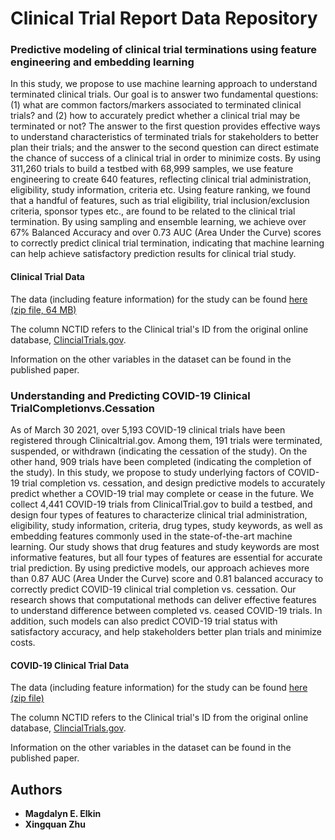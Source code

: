 # Clinical Trial Report Data Repository

### Predictive modeling of clinical trial terminations using feature engineering and embedding learning

In this study, we propose to use machine learning approach to understand terminated clinical trials. Our goal is to answer two fundamental questions: (1) what are common factors/markers associated to terminated clinical trials? and (2) how to accurately predict whether a clinical trial may be terminated or not? The answer to the first question provides effective ways to understand characteristics of terminated trials for stakeholders to better plan their trials; and the answer to the second question can direct estimate the chance of success of a clinical trial in order to minimize costs. By using 311,260 trials to build a testbed with 68,999 samples, we use feature engineering to create 640 features, reflecting clinical trial administration, eligibility, study information, criteria etc. Using feature ranking, we found that a handful of features, such as trial eligibility, trial inclusion/exclusion criteria, sponsor types etc., are found to be related to the clinical trial termination. By using sampling and ensemble learning, we achieve over 67% Balanced Accuracy and over 0.73 AUC (Area Under the Curve) scores to correctly predict clinical trial termination, indicating that machine learning can help achieve satisfactory prediction results for clinical trial study.

#### Clinical Trial Data

The data (including feature information) for the study can be found [here (zip file, 64 MB)](http://www.cse.fau.edu/~xqzhu/clinical/clinicalTrialsData.zip) 

The column NCTID refers to the Clinical trial's ID from the original online database, [ClincialTrials.gov](https://clinicaltrials.gov/). 

Information on the other variables in the dataset can be found in the published paper. 


### Understanding and Predicting COVID-19 Clinical TrialCompletionvs.Cessation

As of March 30 2021, over 5,193 COVID-19 clinical trials have been registered through Clinicaltrial.gov. Among them, 191 trials were terminated, suspended, or withdrawn (indicating the cessation of the study). On the other hand, 909 trials have been completed (indicating the completion of the study). In this study, we propose to study underlying factors of COVID-19 trial completion vs. cessation, and design predictive models to accurately predict whether a COVID-19 trial may complete or cease in the future. We collect 4,441 COVID-19 trials from ClinicalTrial.gov to build a testbed, and design four types of features to characterize clinical trial administration, eligibility, study information, criteria, drug types, study keywords, as well as embedding features commonly used in the state-of-the-art machine learning. Our study shows that drug features and study keywords are most informative features, but all four types of features are essential for accurate trial prediction. By using predictive models, our approach achieves more than 0.87 AUC (Area Under the Curve) score and 0.81 balanced accuracy to correctly predict COVID-19 clinical trial completion vs. cessation. Our research shows that computational methods can deliver effective features to understand difference between completed vs. ceased COVID-19 trials. In addition, such models can also predict COVID-19 trial status with satisfactory accuracy, and help stakeholders better plan trials and minimize costs.

#### COVID-19 Clinical Trial Data

The data (including feature information) for the study can be found [here (zip file)](http://www.cse.fau.edu/~xqzhu/clinical/CovidclinicalTrialsData.zip)

The column NCTID refers to the Clinical trial's ID from the original online database, [ClincialTrials.gov](https://clinicaltrials.gov/). 

Information on the other variables in the dataset can be found in the published paper.

## Authors

* **Magdalyn E. Elkin** 
* **Xingquan Zhu** 




